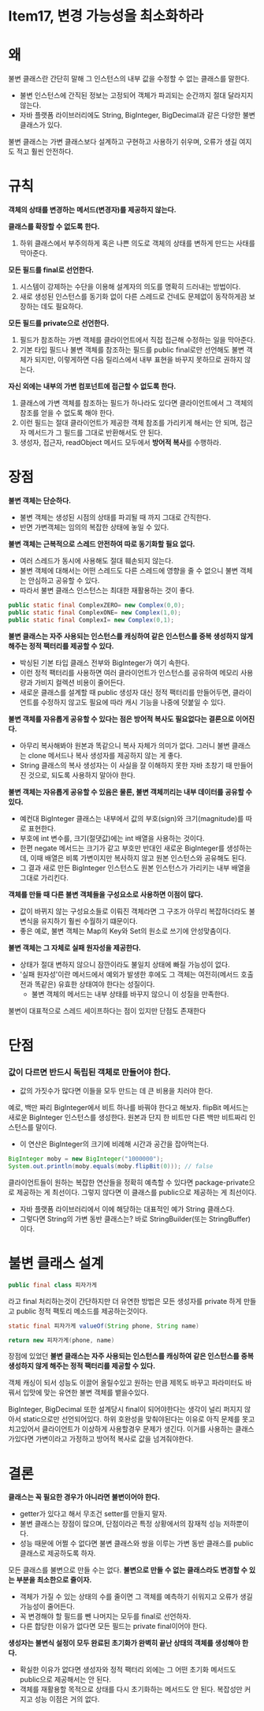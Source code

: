 # Item17, 변경 가능성을 최소화하라

# 왜

불변 클래스란 간단히 말해 그 인스턴스의 내부 값을 수정할 수 없는 클래스를 말한다.

- 불변 인스턴스에 간직된 정보는 고정되어 객체가 파괴되는 순간까지 절대 달라지지 않는다.
- 자바 플랫폼 라이브러리에도 String, BigInteger, BigDecimal과 같은 다양한 불변 클래스가 있다.

불변 클래스는 가변 클래스보다 설계하고 구현하고 사용하기 쉬우며, 오류가 생길 여지도 적고 훨씬 안전하다.

# 규칙

**객체의 상태를 변경하는 메서드(변경자)를 제공하지 않는다.**

**클래스를 확장할 수 없도록 한다.**

1. 하위 클래스에서 부주의하게 혹은 나쁜 의도로 객체의 상태를 변하게 만드는 사태를 막아준다.

**모든 필드를 final로 선언한다.**

1. 시스템이 강제하는 수단을 이용해 설계자의 의도를 명확히 드러내는 방법이다.
2. 새로 생성된 인스턴스를 동기화 없이 다른 스레드로 건네도 문제없이 동작하게끔 보장하는 데도 필요하다.

**모든 필드를 private으로 선언한다.**

1. 필드가 참조하는 가변 객체를 클라이언트에서 직접 접근해 수정하는 일을 막아준다.
2. 기본 타입 필드나 불변 객체를 참조하는 필드를 public final로만 선언해도 불변 객체가 되지만, 이렇게하면 다음 릴리스에서 내부 표현을 바꾸지 못하므로 권하지 않는다.

**자신 외에는 내부의 가변 컴포넌트에 접근할 수 없도록 한다.**

1. 클래스에 가변 객체를 참조하는 필드가 하나라도 있다면 클라이언트에서 그 객체의 참조를 얻을 수 없도록 해야 한다.
2. 이런 필드는 절대 클라이언트가 제공한 객체 참조를 가리키게 해서는 안 되며, 접근자 메서드가 그 필드를 그대로 반환해서도 안 된다.
3. 생성자, 접근자, readObject 메서드 모두에서 **방어적 복사**를 수행하라.

# 장점

**불변 객체는 단순하다.**

- 불변 객체는 생성된 시점의 상태를 파괴될 때 까지 그대로 간직한다.
- 반면 가변객체는 임의의 복잡한 상태에 놓일 수 있다.

**불변 객체는 근복적으로 스레드 안전하여 따로 동기화할 필요 없다.**

- 여러 스레드가 동시에 사용해도 절대 훼손되지 않는다.
- 불변 객체에 대해서는 어떤 스레드도 다른 스레드에 영향을 줄 수 없으니 불변 객체는 안심하고 공유할 수 있다.
- 따라서 불변 클래스 인스턴스는 최대한 재활용하는 것이 좋다.

```java
public static final ComplexZERO= new Complex(0,0);
public static final ComplexONE= new Complex(1,0);
public static final ComplexI= new Complex(0,1);

```

**불변 클래스는 자주 사용되는 인스턴스를 캐싱하여 같은 인스턴스를 중복 생성하지 않게 해주는 정적 팩터리를 제공할 수 있다.**

- 박싱된 기본 타입 클래스 전부와 BigInteger가 여기 속한다.
- 이런 정적 팩터리를 사용하면 여러 클라이언트가 인스턴스를 공유하여 메모리 사용량과 가비지 컬렉션 비용이 줄어든다.
- 새로운 클래스를 설계할 때 public 생성자 대신 정적 팩터리를 만들어두면, 클라이언트를 수정하지 않고도 필요에 따라 캐시 기능을 나중에 덧붙일 수 있다.

**불변 객체를 자유롭게 공유할 수 있다는 점은 방어적 복사도 필요없다는 결론으로 이어진다.**

- 아무리 복사해봐야 원본과 똑같으니 복사 자체가 의미가 없다. 그러니 불변 클래스는 clone 메서드나 복사 생성자를 제공하지 않는 게 좋다.
- String 클래스의 복사 생성자는 이 사실을 잘 이해하지 못한 자바 초창기 때 만들어진 것으로, 되도록 사용하지 말아야 한다.

**불변 객체는 자유롭게 공유할 수 있음은 물론, 불변 객체끼리는 내부 데이터를 공유할 수 있다.**

- 예컨대 BigInteger 클래스는 내부에서 값의 부호(sign)와 크기(magnitude)를 따로 표현한다.
- 부호에 int 변수를, 크기(절댓값)에는 int 배열을 사용하는 것이다.
- 한편 negate 메서드는 크기가 같고 부호만 반대인 새로운 BigInteger를 생성하는데, 이때 배열은 비록 가변이지만 복사하지 않고 원본 인스턴스와 공유해도 된다.
- 그 결과 새로 만든 BigInteger 인스턴스도 원본 인스턴스가 가리키는 내부 배열을 그대로 가리킨다.

**객체를 만들 때 다른 불변 객체들을 구성요소로 사용하면 이점이 많다.**

- 값이 바뀌지 않는 구성요소들로 이뤄진 객체라면 그 구조가 아무리 복잡하더라도 불변식을 유지하기 훨씬 수월하기 떄문이다.
- 좋은 예로, 불변 객체는 Map의 Key와 Set의 원소로 쓰기에 안성맞춤이다.

**불변 객체는 그 자체로 실패 원자성을 제공한다.**

- 상태가 절대 변하지 않으니 잠깐이라도 불일치 상태에 빠질 가능성이 없다.
- '실패 원자성'이란 메서드에서 예외가 발생한 후에도 그 객체는 여전히(메서드 호출 전과 똑같은) 유효한 상태여야 한다는 성질이다.
    - 불변 객체의 메서드는 내부 상태를 바꾸지 않으니 이 성질을 만족한다.

불변이 대표적으로 스레드 세이프하다는 점이 있지만 단점도 존재한다

# 단점

### **값이 다르면 반드시 독립된 객체로 만들어야 한다.**

- 값의 가짓수가 많다면 이들을 모두 만드는 데 큰 비용을 치러야 한다.

예로, 백만 짜리 BigInteger에서 비트 하나를 바꿔야 한다고 해보자. flipBit 메서드는 새로운 BigInteger 인스턴스를 생성한다. 원본과 단지 한 비트만 다른 백만 비트짜리 인스턴스를 말이다.

- 이 연산은 BigInteger의 크기에 비례해 시간과 공간을 잡아먹는다.

```java
BigInteger moby = new BigInteger("1000000");
System.out.println(moby.equals(moby.flipBit(0))); // false

```

클라이언트들이 원하는 복잡한 연산들을 정확히 예측할 수 있다면 package-private으로 제공하는 게 최선이다. 그렇지 않다면 이 클래스를 public으로 제공하는 게 최선이다.

- 자바 플랫폼 라이브러리에서 이에 해당하는 대표적인 예가 String 클래스다.
- 그렇다면 String의 가변 동반 클래스는? 바로 StringBuilder(또는 StringBuffer)이다.

# 불변 클래스 설계

```java
public final class 피자가게
```

라고 final 처리하는것이 간단하지만 더 유연한 방법은 모든 생성자를 private 하게 만들고 public 정적 팩토리 메소드를 제공하는것이다.

```java
static final 피자가게 valueOf(String phone, String name)

return new 피자가게(phone, name)
```

장점에 있었던 **불변 클래스는 자주 사용되는 인스턴스를 캐싱하여 같은 인스턴스를 중복 생성하지 않게 해주는 정적 팩터리를 제공할 수 있다.**

객체 캐싱이 되서 성능도 이끌어 올릴수있고 원하는 만큼 제목도 바꾸고 파라미터도 바꿔서 입맛에 맞는 유연한 불변 객체를 뱉을수있다.

BigInteger, BigDecimal 또한 설계당시 final이 되어야한다는 생각이 널리 퍼지지 않아서 static으로만 선언되어있다. 하위 호완성을 맞춰야된다는 이유로 아직 문제를 못고치고있어서 클라이언트가 이상하게 사용할경우 문제가 생긴다. 이거를 사용하는 클래스가있다면 가변이라고 가정하고 방어적 복사로 값을 넘겨줘야한다.

# 결론

**클래스는 꼭 필요한 경우가 아니라면 불변이어야 한다.**

- getter가 있다고 해서 무조건 setter를 만들지 말자.
- 불변 클래스는 장점이 많으며, 단점이라곤 특정 상황에서의 잠재적 성능 저하뿐이다.
- 성능 때문에 어쩔 수 없다면 불변 클래스와 쌍을 이루는 가변 동반 클래스를 public 클래스로 제공하도록 하자.

모든 클래스를 불변으로 만들 수는 없다. **불변으로 만들 수 없는 클래스라도 변경할 수 있는 부분을 최소한으로 줄이자.**

- 객체가 가질 수 있는 상태의 수를 줄이면 그 객체를 예측하기 쉬워지고 오류가 생길 가능성이 줄어든다.
- 꼭 변경해야 할 필드를 뺀 나머지는 모두를 final로 선언하자.
- 다른 합당한 이유가 없다면 모든 필드는 private final이어야 한다.

**생성자는 불변식 설정이 모두 완료된 초기화가 완벽히 끝난 상태의 객체를 생성해야 한다.**

- 확실한 이유가 없다면 생성자와 정적 팩터리 외에는 그 어떤 초기화 메서드도 public으로 제공해서는 안 된다.
- 객체를 재활용할 목적으로 상태를 다시 초기화하는 메서드도 안 된다. 복잡성만 커지고 성능 이점은 거의 없다.

